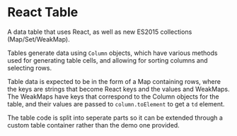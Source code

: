 # React Table
A data table that uses React, as well as new ES2015 collections (Map/Set/WeakMap). 

Tables generate data using `Column` objects, which have various methods used for generating table cells, and allowing for sorting columns and selecting rows.

Table data is expected to be in the form of a Map containing rows, where the keys are strings that become React keys and the values and WeakMaps. The WeakMaps have keys that correspond to the Column objects for the table, and their values are passed to `column.toElement` to get a `td` element.

The table code is split into seperate parts so it can be extended through a custom table container rather than the demo one provided.